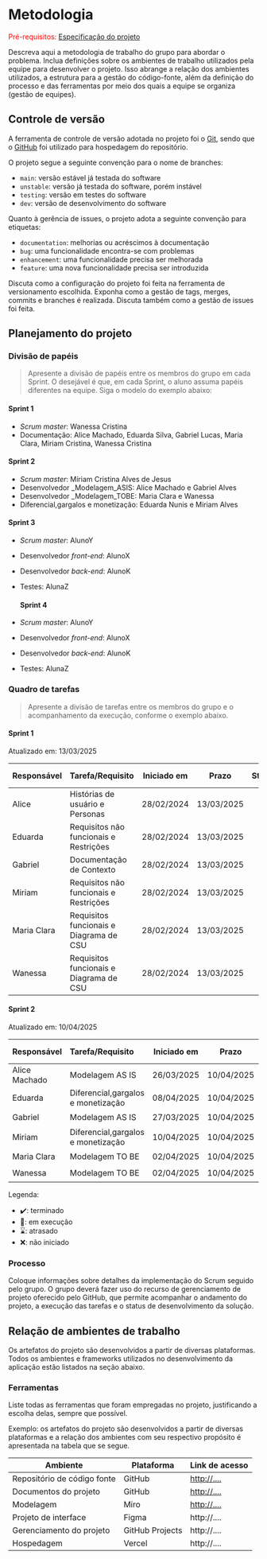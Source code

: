 
# Metodologia

<span style="color:red">Pré-requisitos: <a href="02-Especificacao.md"> Especificação do projeto</a></span>

Descreva aqui a metodologia de trabalho do grupo para abordar o problema. Inclua definições sobre os ambientes de trabalho utilizados pela equipe para desenvolver o projeto. Isso abrange a relação dos ambientes utilizados, a estrutura para a gestão do código-fonte, além da definição do processo e das ferramentas por meio dos quais a equipe se organiza (gestão de equipes).

## Controle de versão

A ferramenta de controle de versão adotada no projeto foi o [Git](https://git-scm.com/), sendo que o [GitHub](https://github.com) foi utilizado para hospedagem do repositório.

O projeto segue a seguinte convenção para o nome de branches:

- `main`: versão estável já testada do software
- `unstable`: versão já testada do software, porém instável
- `testing`: versão em testes do software
- `dev`: versão de desenvolvimento do software

Quanto à gerência de issues, o projeto adota a seguinte convenção para etiquetas:

- `documentation`: melhorias ou acréscimos à documentação
- `bug`: uma funcionalidade encontra-se com problemas
- `enhancement`: uma funcionalidade precisa ser melhorada
- `feature`: uma nova funcionalidade precisa ser introduzida

Discuta como a configuração do projeto foi feita na ferramenta de versionamento escolhida. Exponha como a gestão de tags, merges, commits e branches é realizada. Discuta também como a gestão de issues foi feita.

## Planejamento do projeto

###  Divisão de papéis

> Apresente a divisão de papéis entre os membros do grupo em cada Sprint. O desejável é que, em cada Sprint, o aluno assuma papéis diferentes na equipe. Siga o modelo do exemplo abaixo:

#### Sprint 1
- _Scrum master_: Wanessa Cristina
- Documentação: Alice Machado, Eduarda Silva, Gabriel Lucas, Maria Clara, Miriam Cristina, Wanessa Cristina

#### Sprint 2
- _Scrum master_: Míriam Cristina Alves de Jesus
- Desenvolvedor _Modelagem_ASIS: Alice Machado e Gabriel Alves
- Desenvolvedor _Modelagem_TOBE: Maria Clara e Wanessa
- Diferencial,gargalos e monetização: Eduarda Nunis e Miriam Alves

#### Sprint 3
- _Scrum master_: AlunoY
- Desenvolvedor _front-end_: AlunoX
- Desenvolvedor _back-end_: AlunoK
- Testes: AlunaZ

  #### Sprint 4
- _Scrum master_: AlunoY
- Desenvolvedor _front-end_: AlunoX
- Desenvolvedor _back-end_: AlunoK
- Testes: AlunaZ
###  Quadro de tarefas

> Apresente a divisão de tarefas entre os membros do grupo e o acompanhamento da execução, conforme o exemplo abaixo.

#### Sprint 1

Atualizado em: 13/03/2025

| Responsável   | Tarefa/Requisito                          | Iniciado em    | Prazo      | Status | Terminado em     |
| :----         |    :----                                  |      :----:    | :----:     | :----: | :----:           |
| Alice         | Histórias de usuário e Personas           | 28/02/2024     | 13/03/2025 |  ✔️   | 13/03/2025        |
| Eduarda       | Requisitos não funcionais e Restrições    | 28/02/2024     | 13/03/2025 |  ✔️   |  13/03/2025      |
| Gabriel       | Documentação de Contexto                  | 28/02/2024     | 13/03/2025 |  ✔️   |  08/03/2025      |
| Miriam        | Requisitos não funcionais e Restrições    | 28/02/2024     | 13/03/2025 | ✔️    |  13/03/2025      |
| Maria Clara   | Requisitos funcionais e Diagrama de CSU   | 28/02/2024     | 13/03/2025 | ✔️    |   13/03/2025     |
| Wanessa       | Requisitos funcionais e Diagrama de CSU   | 28/02/2024     | 13/03/2025 | ✔️    |   13/03/2025     |


#### Sprint 2

Atualizado em: 10/04/2025

| Responsável   | Tarefa/Requisito | Iniciado em    | Prazo      | Status | Terminado em    |
| :----         |    :----         |      :----:    | :----:     | :----: | :----:          |
| Alice Machado       | Modelagem AS IS  | 26/03/2025     | 10/04/2025 | ✔️    | 05/04/2025      |
| Eduarda        | Diferencial,gargalos e monetização  | 08/04/2025     | 10/04/2025   |  ✔️  | 08/04/2025 |   |                 |
| Gabriel       | Modelagem AS IS | 27/03/2025     |10/04/2025 | ✔️     |     05/04/2025            | 
| Miriam        | Diferencial,gargalos e monetização |  10/04/2025    |  10/04/2025  | 📝    |   10/04/2025      |
| Maria Clara   | Modelagem TO BE   | 02/04/2025     | 10/04/2025 | ✔️    |   05/04/2025     |
| Wanessa       | Modelagem TO BE  | 02/04/2025     | 10/04/2025 | ✔️    |   05/04/2025     |


Legenda:
- ✔️: terminado
- 📝: em execução
- ⌛: atrasado
- ❌: não iniciado



### Processo

Coloque informações sobre detalhes da implementação do Scrum seguido pelo grupo. O grupo deverá fazer uso do recurso de gerenciamento de projeto oferecido pelo GitHub, que permite acompanhar o andamento do projeto, a execução das tarefas e o status de desenvolvimento da solução.
 

## Relação de ambientes de trabalho

Os artefatos do projeto são desenvolvidos a partir de diversas plataformas. Todos os ambientes e frameworks utilizados no desenvolvimento da aplicação estão listados na seção abaixo.

### Ferramentas

Liste todas as ferramentas que foram empregadas no projeto, justificando a escolha delas, sempre que possível.

Exemplo: os artefatos do projeto são desenvolvidos a partir de diversas plataformas e a relação dos ambientes com seu respectivo propósito é apresentada na tabela que se segue.

| Ambiente                            | Plataforma                         | Link de acesso                         |
|-------------------------------------|------------------------------------|----------------------------------------|
| Repositório de código fonte         | GitHub                             | [http://....     ](https://github.com/ICEI-PUC-Minas-PCO-SI/2025-1-p3-tiapn-si-grupo-6/tree/main/src)                       |
| Documentos do projeto               | GitHub                             | [http://....    ](https://github.com/ICEI-PUC-Minas-PCO-SI/2025-1-p3-tiapn-si-grupo-6/tree/main/docs)                        |
| Modelagem                         | Miro                             |[ http://....  ](https://miro.com/welcome/WUlQZFg5OUZRWFc4RHVZZTA4ZE5BUkpsaTEvWlpTVWVhaGlGMkxDLytYN3orTFZHRXJOSkhYRFVTRTNTblByWTN0cWhyd2RuRTl6WFh4OUg3a29hbHQ2c0lpb0wybDU1Z0M1OHh6dTBySXdoSVcvdkFvQThDdjFXSGw3UUFxTnpzVXVvMm53MW9OWFg5bkJoVXZxdFhRPT0hdjE=?share_link_id=536145299240)                          |
| Projeto de interface                | Figma                              | http://....                            |
| Gerenciamento do projeto            | GitHub Projects                    | http://....                            |
| Hospedagem                          | Vercel                             | http://....                            |

